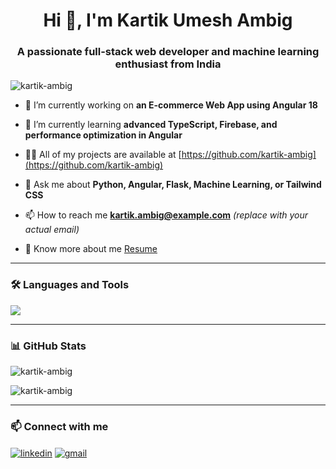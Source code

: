 <h1 align="center">Hi 👋, I'm Kartik Umesh Ambig</h1>
<h3 align="center">A passionate full-stack web developer and machine learning enthusiast from India</h3>

<p align="left"> <img src="https://komarev.com/ghpvc/?username=kartik-ambig&label=Profile%20views&color=0e75b6&style=flat" alt="kartik-ambig" /> </p>

- 🔭 I’m currently working on **an E-commerce Web App using Angular 18**

- 🌱 I’m currently learning **advanced TypeScript, Firebase, and performance optimization in Angular**

- 👨‍💻 All of my projects are available at [https://github.com/kartik-ambig](https://github.com/kartik-ambig)

- 💬 Ask me about **Python, Angular, Flask, Machine Learning, or Tailwind CSS**

- 📫 How to reach me **kartik.ambig@example.com** *(replace with your actual email)*

- 📄 Know more about me [Resume](https://your-resume-link.com)

---

### 🛠️ Languages and Tools

<p align="left">
  <img src="https://skillicons.dev/icons?i=python,angular,flask,tailwind,html,css,js,ts,git,github,vscode" />
</p>

---

### 📊 GitHub Stats

<p align="left">
  <img src="https://github-readme-stats.vercel.app/api?username=kartik-ambig&show_icons=true&locale=en" alt="kartik-ambig" />
</p>

<p align="left">
  <img src="https://github-readme-streak-stats.herokuapp.com/?user=kartik-ambig" alt="kartik-ambig" />
</p>

---

### 📫 Connect with me

<p align="left">
  <a href="https://linkedin.com/in/kartik-ambig" target="blank"><img align="center" src="https://skillicons.dev/icons?i=linkedin" alt="linkedin" /></a>
  <a href="mailto:kartik.ambig@example.com" target="blank"><img align="center" src="https://skillicons.dev/icons?i=gmail" alt="gmail" /></a>
</p>
